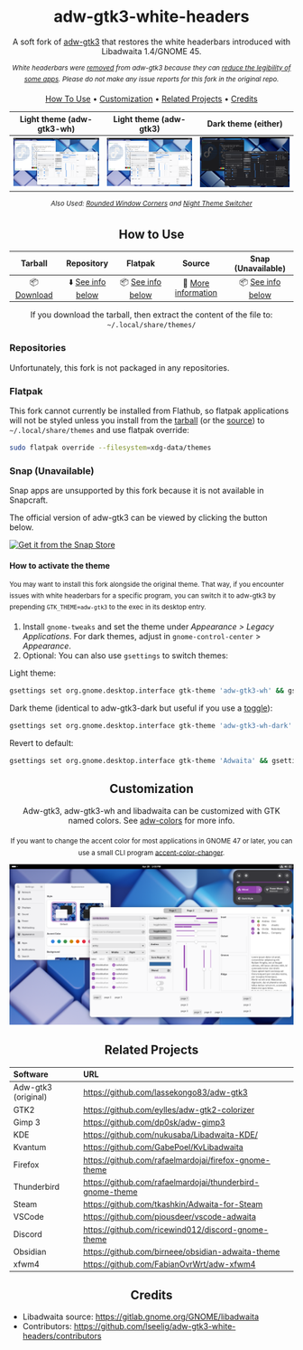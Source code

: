 <div align="center">

# adw-gtk3-white-headers
A soft fork of [adw-gtk3](https://github.com/lassekongo83/adw-gtk3) that restores the white headerbars introduced with Libadwaita 1.4/GNOME 45.

<sup>*White headerbars were [removed](https://github.com/lassekongo83/adw-gtk3/commit/e20a8ed9d295304544e3a74538b324000f933a83) from adw-gtk3 because they can [reduce the legibility of some apps](https://github.com/lassekongo83/adw-gtk3/issues/247). Please do not make any issue reports for this fork in the original repo.*</sup>

</div>

<p align="center">
  <a href="#how-to-use">How To Use</a> •
  <a href="#customization">Customization</a> •
  <a href="#related-projects">Related Projects</a> •
  <a href="#credits">Credits</a>
</p>

<div align="center">

| Light theme (adw-gtk3-wh) | Light theme (adw-gtk3) | Dark theme (either)|
|:-----------:|:-----------:|:----------:|
| ![adw-gtk3-wh](images/preview-fork.png?raw=true) | ![adw-gtk3-light](images/preview-light.png?raw=true) | ![adw-gtk3-dark](images/preview-dark.png?raw=true) |

<sup>*Also Used: [Rounded Window Corners](https://github.com/yilozt/rounded-window-corners) and [Night Theme Switcher](https://gitlab.com/rmnvgr/nightthemeswitcher-gnome-shell-extension)*</sup>

</div>

<div align="center">

## How to Use

</div>

<div align="center">

| Tarball | Repository | Flatpak | Source | Snap (Unavailable) |
|:---:|:---:|:---:|:---:|:---:|
| 📦 [Download](https://github.com/lassekongo83/adw-gtk3/releases/latest)  | ⬇️ [See info below](#repositories) | 📦 [See info below](#flatpak) | 🔧 [More information](src/README.md) | 📦 [See info below](#snap)

If you download the tarball, then extract the content of the file to: `~/.local/share/themes/`

</div>

### Repositories
Unfortunately, this fork is not packaged in any repositories.

### Flatpak
This fork cannot currently be installed from Flathub, so flatpak applications will not be styled unless you install from the [tarball](https://github.com/LSeelig/adw-gtk3-white-headers/releases/latest) (or the [source](src/README.md)) to `~/.local/share/themes` and use flatpak override:
```bash
sudo flatpak override --filesystem=xdg-data/themes
```

### Snap (Unavailable)

Snap apps are unsupported by this fork because it is not available in Snapcraft.

The official version of adw-gtk3 can be viewed by clicking the button below.

<a href="https://snapcraft.io/gtk-theme-adw-gtk3">
    <img alt="Get it from the Snap Store" src=https://snapcraft.io/en/dark/install.svg />
  </a>


#### How to activate the theme

<sup>You may want to install this fork alongside the original theme. That way, if you encounter issues with white headerbars for a specific program, you can switch it to adw-gtk3 by prepending `GTK_THEME=adw-gtk3` to the exec in its desktop entry.</sup>

1. Install `gnome-tweaks` and set the theme under *Appearance > Legacy Applications*. For dark themes, adjust in `gnome-control-center` > *Appearance*.
2. Optional: You can also use `gsettings` to switch themes:

Light theme:
```bash
gsettings set org.gnome.desktop.interface gtk-theme 'adw-gtk3-wh' && gsettings set org.gnome.desktop.interface color-scheme 'default'
```
Dark theme (identical to adw-gtk3-dark but useful if you use a [toggle](https://gitlab.com/rmnvgr/nightthemeswitcher-gnome-shell-extension)):
```bash
gsettings set org.gnome.desktop.interface gtk-theme 'adw-gtk3-wh-dark' && gsettings set org.gnome.desktop.interface color-scheme 'prefer-dark'
```
Revert to default:
```bash
gsettings set org.gnome.desktop.interface gtk-theme 'Adwaita' && gsettings set org.gnome.desktop.interface color-scheme 'default'
```

<div align="center">

## Customization
Adw-gtk3, adw-gtk3-wh and libadwaita can be customized with GTK named colors. See [adw-colors](https://github.com/lassekongo83/adw-colors) for more info.

<sub>If you want to change the accent color for most applications in GNOME 47 or later, you can use a small CLI program [accent-color-changer](https://github.com/lassekongo83/adw-colors/tree/main/scripts/accent-color-change).</sub>

![adw-gtk3-wh-accent](images/preview-accent.png?raw=true)

</div>

<div align="center">

## Related Projects

</div>

<div align="center">

| Software | URL |
|:---|:---|
| Adw-gtk3 (original) | https://github.com/lassekongo83/adw-gtk3 |
| GTK2 | https://github.com/eylles/adw-gtk2-colorizer |
| Gimp 3 | https://github.com/dp0sk/adw-gimp3 |
| KDE | https://github.com/nukusaba/Libadwaita-KDE/ |
| Kvantum | https://github.com/GabePoel/KvLibadwaita |
| Firefox | https://github.com/rafaelmardojai/firefox-gnome-theme |
| Thunderbird | https://github.com/rafaelmardojai/thunderbird-gnome-theme |
| Steam | https://github.com/tkashkin/Adwaita-for-Steam |
| VSCode | https://github.com/piousdeer/vscode-adwaita |
| Discord | https://github.com/ricewind012/discord-gnome-theme |
| Obsidian | https://github.com/birneee/obsidian-adwaita-theme |
| xfwm4 | https://github.com/FabianOvrWrt/adw-xfwm4 |

</div>

<div align="center">

## Credits

</div>

- Libadwaita source: https://gitlab.gnome.org/GNOME/libadwaita
- Contributors: https://github.com/lseelig/adw-gtk3-white-headers/contributors
